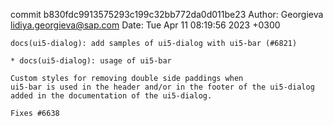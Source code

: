 commit b830fdc9913575293c199c32bb772da0d011be23
Author: Georgieva <lidiya.georgieva@sap.com>
Date:   Tue Apr 11 08:19:56 2023 +0300

    docs(ui5-dialog): add samples of ui5-dialog with ui5-bar (#6821)
    
    * docs(ui5-dialog): usage of ui5-bar
    
    Custom styles for removing double side paddings when
    ui5-bar is used in the header and/or in the footer of the ui5-dialog
    added in the documentation of the ui5-dialog.
    
    Fixes #6638
